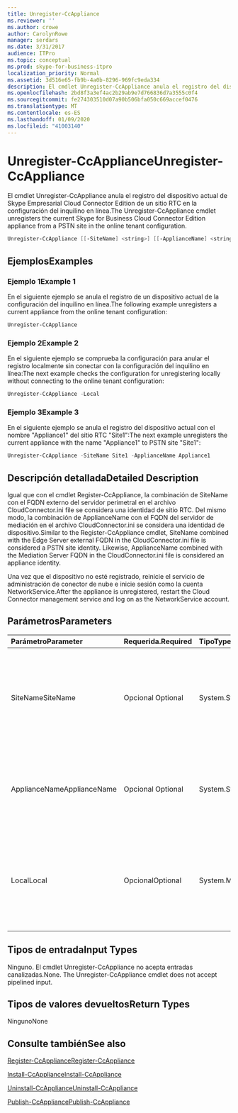 ```yaml
---
title: Unregister-CcAppliance
ms.reviewer: ''
ms.author: crowe
author: CarolynRowe
manager: serdars
ms.date: 3/31/2017
audience: ITPro
ms.topic: conceptual
ms.prod: skype-for-business-itpro
localization_priority: Normal
ms.assetid: 3d516e65-fb9b-4a0b-8296-969fc9eda334
description: El cmdlet Unregister-CcAppliance anula el registro del dispositivo actual de Skype Empresarial Cloud Connector Edition de un sitio RTC en la configuración del inquilino en línea.
ms.openlocfilehash: 2bd8f3a3ef4ac2b29ab9e7d766836d7a3555c0f4
ms.sourcegitcommit: fe274303510d07a90b506bfa050c669accef0476
ms.translationtype: MT
ms.contentlocale: es-ES
ms.lasthandoff: 01/09/2020
ms.locfileid: "41003140"
---
```

# <a name="unregister-ccappliance"></a><span data-ttu-id="66d92-103">Unregister-CcAppliance</span><span class="sxs-lookup"><span data-stu-id="66d92-103">Unregister-CcAppliance</span></span>
 
<span data-ttu-id="66d92-104">El cmdlet Unregister-CcAppliance anula el registro del dispositivo actual de Skype Empresarial Cloud Connector Edition de un sitio RTC en la configuración del inquilino en línea.</span><span class="sxs-lookup"><span data-stu-id="66d92-104">The Unregister-CcAppliance cmdlet unregisters the current Skype for Business Cloud Connector Edition appliance from a PSTN site in the online tenant configuration.</span></span>
  
```powershell
Unregister-CcAppliance [[-SiteName] <string>] [[-ApplianceName] <string>] [-Local]
```

## <a name="examples"></a><span data-ttu-id="66d92-105">Ejemplos</span><span class="sxs-lookup"><span data-stu-id="66d92-105">Examples</span></span>
<span data-ttu-id="66d92-106"><a name="Examples"> </a></span><span class="sxs-lookup"><span data-stu-id="66d92-106"></span></span>

### <a name="example-1"></a><span data-ttu-id="66d92-107">Ejemplo 1</span><span class="sxs-lookup"><span data-stu-id="66d92-107">Example 1</span></span>

<span data-ttu-id="66d92-108">En el siguiente ejemplo se anula el registro de un dispositivo actual de la configuración del inquilino en línea.</span><span class="sxs-lookup"><span data-stu-id="66d92-108">The following example unregisters a current appliance from the online tenant configuration:</span></span>
  
```powershell
Unregister-CcAppliance
```

### <a name="example-2"></a><span data-ttu-id="66d92-109">Ejemplo 2</span><span class="sxs-lookup"><span data-stu-id="66d92-109">Example 2</span></span>

<span data-ttu-id="66d92-110">En el siguiente ejemplo se comprueba la configuración para anular el registro localmente sin conectar con la configuración del inquilino en línea:</span><span class="sxs-lookup"><span data-stu-id="66d92-110">The next example checks the configuration for unregistering locally without connecting to the online tenant configuration:</span></span>
  
```powershell
Unregister-CcAppliance -Local
```

### <a name="example-3"></a><span data-ttu-id="66d92-111">Ejemplo 3</span><span class="sxs-lookup"><span data-stu-id="66d92-111">Example 3</span></span>

<span data-ttu-id="66d92-112">En el siguiente ejemplo se anula el registro del dispositivo actual con el nombre "Appliance1" del sitio RTC "Site1":</span><span class="sxs-lookup"><span data-stu-id="66d92-112">The next example unregisters the current appliance with the name "Appliance1" to PSTN site "Site1":</span></span>
  
```powershell
Unregister-CcAppliance -SiteName Site1 -ApplianceName Appliance1
```

## <a name="detailed-description"></a><span data-ttu-id="66d92-113">Descripción detallada</span><span class="sxs-lookup"><span data-stu-id="66d92-113">Detailed Description</span></span>
<span data-ttu-id="66d92-114"><a name="DetailedDescription"> </a></span><span class="sxs-lookup"><span data-stu-id="66d92-114"></span></span>

<span data-ttu-id="66d92-p101">Igual que con el cmdlet Register-CcAppliance, la combinación de SiteName con el FQDN externo del servidor perimetral en el archivo CloudConnector.ini file se considera una identidad de sitio RTC. Del mismo modo, la combinación de ApplianceName con el FQDN del servidor de mediación en el archivo CloudConnector.ini se considera una identidad de dispositivo.</span><span class="sxs-lookup"><span data-stu-id="66d92-p101">Similar to the Register-CcAppliance cmdlet, SiteName combined with the Edge Server external FQDN in the CloudConnector.ini file is considered a PSTN site identity. Likewise, ApplianceName combined with the Mediation Server FQDN in the CloudConnector.ini file is considered an appliance identity.</span></span>
  
<span data-ttu-id="66d92-117">Una vez que el dispositivo no esté registrado, reinicie el servicio de administración de conector de nube e inicie sesión como la cuenta NetworkService.</span><span class="sxs-lookup"><span data-stu-id="66d92-117">After the appliance is unregistered, restart the Cloud Connector management service and log on as the NetworkService account.</span></span>
  
## <a name="parameters"></a><span data-ttu-id="66d92-118">Parámetros</span><span class="sxs-lookup"><span data-stu-id="66d92-118">Parameters</span></span>
<span data-ttu-id="66d92-119"><a name="DetailedDescription"> </a></span><span class="sxs-lookup"><span data-stu-id="66d92-119"></span></span>

|<span data-ttu-id="66d92-120">**Parámetro**</span><span class="sxs-lookup"><span data-stu-id="66d92-120">**Parameter**</span></span>|<span data-ttu-id="66d92-121">**Requerida.**</span><span class="sxs-lookup"><span data-stu-id="66d92-121">**Required**</span></span>|<span data-ttu-id="66d92-122">**Tipo**</span><span class="sxs-lookup"><span data-stu-id="66d92-122">**Type**</span></span>|<span data-ttu-id="66d92-123">**Descripción**</span><span class="sxs-lookup"><span data-stu-id="66d92-123">**Description**</span></span>|
|:-----|:-----|:-----|:-----|
| <span data-ttu-id="66d92-124">SiteName</span><span class="sxs-lookup"><span data-stu-id="66d92-124">SiteName</span></span> <br/> |<span data-ttu-id="66d92-125">Opcional </span><span class="sxs-lookup"><span data-stu-id="66d92-125">Optional</span></span>  <br/> |<span data-ttu-id="66d92-126">System.String</span><span class="sxs-lookup"><span data-stu-id="66d92-126">System.String</span></span>  <br/> |<span data-ttu-id="66d92-p102">Nombre del sitio RTC en el que está registrado el dispositivo. El valor predeterminado es SiteName en el archivo CloudConnector.ini.</span><span class="sxs-lookup"><span data-stu-id="66d92-p102">PSTN site name where the appliance is registered. Default value is SiteName value in CloudConnector.ini file.</span></span>  <br/> |
|<span data-ttu-id="66d92-129">ApplianceName</span><span class="sxs-lookup"><span data-stu-id="66d92-129">ApplianceName</span></span>  <br/> |<span data-ttu-id="66d92-130">Opcional </span><span class="sxs-lookup"><span data-stu-id="66d92-130">Optional</span></span>  <br/> |<span data-ttu-id="66d92-131">System.String</span><span class="sxs-lookup"><span data-stu-id="66d92-131">System.String</span></span>  <br/> |<span data-ttu-id="66d92-p103">Nombre del dispositivo actual. El valor predeterminado es el nombre del equipo del servidor host.</span><span class="sxs-lookup"><span data-stu-id="66d92-p103">Name of the current appliance. Default value is the computer name of the host server.</span></span>  <br/> |
|<span data-ttu-id="66d92-134">Local</span><span class="sxs-lookup"><span data-stu-id="66d92-134">Local</span></span>  <br/> |<span data-ttu-id="66d92-135">Opcional</span><span class="sxs-lookup"><span data-stu-id="66d92-135">Optional</span></span>  <br/> |<span data-ttu-id="66d92-136">System.Management.Automation.SwitchParameter</span><span class="sxs-lookup"><span data-stu-id="66d92-136">System.Management.Automation.SwitchParameter</span></span>  <br/> |<span data-ttu-id="66d92-137">Se comprueba la configuración del registro localmente sin conectar con la configuración del inquilino en línea.</span><span class="sxs-lookup"><span data-stu-id="66d92-137">Check configuration for registration locally without connecting to an online tenant configuration.</span></span>  <br/> |
   
## <a name="input-types"></a><span data-ttu-id="66d92-138">Tipos de entrada</span><span class="sxs-lookup"><span data-stu-id="66d92-138">Input Types</span></span>
<span data-ttu-id="66d92-139"><a name="InputTypes"> </a></span><span class="sxs-lookup"><span data-stu-id="66d92-139"></span></span>

<span data-ttu-id="66d92-p104">Ninguno. El cmdlet Unregister-CcAppliance no acepta entradas canalizadas.</span><span class="sxs-lookup"><span data-stu-id="66d92-p104">None. The Unregister-CcAppliance cmdlet does not accept pipelined input.</span></span>
  
## <a name="return-types"></a><span data-ttu-id="66d92-142">Tipos de valores devueltos</span><span class="sxs-lookup"><span data-stu-id="66d92-142">Return Types</span></span>
<span data-ttu-id="66d92-143"><a name="ReturnTypes"> </a></span><span class="sxs-lookup"><span data-stu-id="66d92-143"></span></span>

<span data-ttu-id="66d92-144">Ninguno</span><span class="sxs-lookup"><span data-stu-id="66d92-144">None</span></span>
  
## <a name="see-also"></a><span data-ttu-id="66d92-145">Consulte también</span><span class="sxs-lookup"><span data-stu-id="66d92-145">See also</span></span>
<span data-ttu-id="66d92-146"><a name="ReturnTypes"> </a></span><span class="sxs-lookup"><span data-stu-id="66d92-146"></span></span>

[<span data-ttu-id="66d92-147">Register-CcAppliance</span><span class="sxs-lookup"><span data-stu-id="66d92-147">Register-CcAppliance</span></span>](register-ccappliance.md)
  
[<span data-ttu-id="66d92-148">Install-CcAppliance</span><span class="sxs-lookup"><span data-stu-id="66d92-148">Install-CcAppliance</span></span>](install-ccappliance.md)
  
[<span data-ttu-id="66d92-149">Uninstall-CcAppliance</span><span class="sxs-lookup"><span data-stu-id="66d92-149">Uninstall-CcAppliance</span></span>](uninstall-ccappliance.md)
  
[<span data-ttu-id="66d92-150">Publish-CcAppliance</span><span class="sxs-lookup"><span data-stu-id="66d92-150">Publish-CcAppliance</span></span>](publish-ccappliance.md)
  

